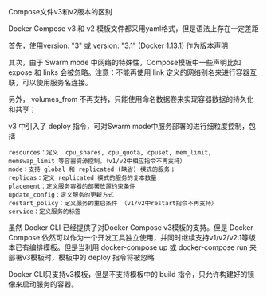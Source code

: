 Compose文件v3和v2版本的区别

Docker Compose v3 和 v2 模板文件都采用yaml格式，但是语法上存在一定差距

首先，使用version: "3" 或 version: "3.1" (Docker 1.13.1) 作为版本声明

其次，由于 Swarm mode 中网络的特殊性，Compose模板中一些声明比如 expose 和 links 会被忽略。注意：不能再使用 link 定义的网络别名来进行容器互联，可以使用服务名连接。

另外， volumes_from 不再支持，只能使用命名数据卷来实现容器数据的持久化和共享；

v3 中引入了 deploy 指令，可对Swarm mode中服务部署的进行细粒度控制，包括

    resources：定义  cpu_shares, cpu_quota, cpuset, mem_limit, memswap_limit 等容器资源控制。（v1/v2中相应指令不再支持）
    mode：支持 global 和 replicated (缺省) 模式的服务；
    replicas：定义 replicated 模式的服务的复本数量
    placement：定义服务容器的部署放置约束条件
    update_config：定义服务的更新方式
    restart_policy：定义服务的重启条件 （v1/v2中restart指令不再支持）
    service：定义服务的标签

虽然 Docker CLI 已经提供了对Docker Compose v3模板的支持。但是 Docker Compose 依然可以作为一个开发工具独立使用，并同时继续支持v1/v2/v2.1等版本已有编排模板。但是当利用 docker-compose up 或 docker-compose run 来部署v3模板时，模板中的 deploy 指令将被忽略

Docker CLI只支持v3模板，但是不支持模板中的 build 指令，只允许构建好的镜像来启动服务的容器。
